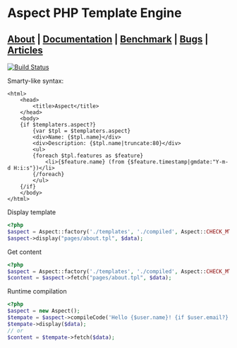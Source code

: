 Aspect PHP Template Engine
==========================

## [About](./docs/about.md) | [Documentation](./docs/main.md) | [Benchmark](./docs/benchmark.md) | [Bugs](https://github.com/bzick/aspect/issues) | [Articles](./docs/articles.md)

[![Build Status](https://travis-ci.org/bzick/aspect.png?branch=master)](https://travis-ci.org/bzick/aspect)

Smarty-like syntax:

```smarty
<html>
    <head>
        <title>Aspect</title>
    </head>
    <body>
    {if $templaters.aspect?}
        {var $tpl = $templaters.aspect}
        <div>Name: {$tpl.name}</div>
        <div>Description: {$tpl.name|truncate:80}</div>
        <ul>
        {foreach $tpl.features as $feature}
            <li>{$feature.name} (from {$feature.timestamp|gmdate:"Y-m-d H:i:s"})</li>
        {/foreach}
        </ul>
    {/if}
    </body>
</html>
```

Display template

```php
<?php
$aspect = Aspect::factory('./templates', './compiled', Aspect::CHECK_MTIME);
$aspect->display("pages/about.tpl", $data);
```

Get content

```php
<?php
$aspect = Aspect::factory('./templates', './compiled', Aspect::CHECK_MTIME);
$content = $aspect->fetch("pages/about.tpl", $data);
```

Runtime compilation

```php
<?php
$aspect = new Aspect();
$tempate = $aspect->compileCode('Hello {$user.name}! {if $user.email?} Your email: {$user.email} {/if}');
$tempate->display($data);
// or
$content = $tempate->fetch($data);
```
